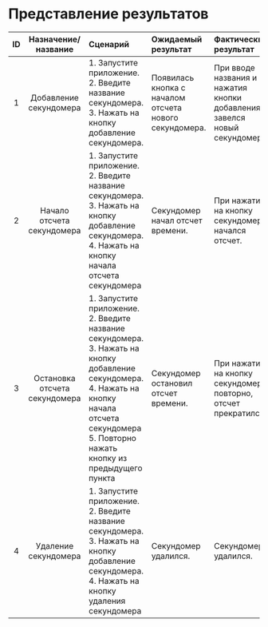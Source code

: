 # Представление результатов

| ID | Назначение/название | Сценарий | Ожидаемый результат | Фактический результат | Оценка |
|:---:|:---:|:---|:---|:---|:---|
| 1 | Добавление секундомера | 1. Запустите приложение. 2. Введите название секундомера. 3. Нажать на кнопку добавление секундомера. | Появилась кнопка с началом отсчета нового секундомера. |При вводе названия и нажатия кнопки добавления, завелся новый секундомер.|Тест пройден.|
| 2 | Начало отсчета секундомера | 1. Запустите приложение. 2. Введите название секундомера. 3. Нажать на кнопку добавление секундомера. 4. Нажать на кнопку начала отсчета секундомера| Секундомер начал отсчет времени. |При нажатии на кнопку секундомера начался отсчет.|Тест пройден.|
| 3 | Остановка отсчета секундомера | 1. Запустите приложение. 2. Введите название секундомера. 3. Нажать на кнопку добавление секундомера. 4. Нажать на кнопку начала отсчета секундомера 5. Повторно нажать кнопку из предыдущего пункта| Секундомер остановил отсчет времени. |При нажатии на кнопку секундомера повторно, отсчет прекратился.|Тест пройден.|
| 4 | Удаление секундомера | 1. Запустите приложение. 2. Введите название секундомера. 3. Нажать на кнопку добавление секундомера. 4. Нажать на кнопку удаления секундомера | Секундомер удалился. | Секундомер удалился. |Функционал не реализован.|Тест не пройден.|
